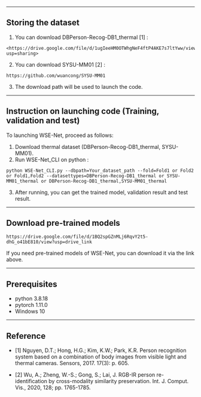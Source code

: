 -----------------------------------------------------------------------------------------------------------------------------


## Storing the dataset

1. You can download DBPerson-Recog-DB1_thermal [1] :
```
<https://drive.google.com/file/d/1ugIeeHM0OTWhgNeF4ftP4AKE7s7ltYww/view?usp=sharing>
```
2. You can download SYSU-MM01 [2] :
```
https://github.com/wuancong/SYSU-MM01
```
3. The download path will be used to launch the code.


-----------------------------------------------------------------------------------------------------------------------------


## Instruction on launching code (Training, validation and test)

To launching WSE-Net, proceed as follows:

1. Download thermal dataset (DBPerson-Recog-DB1_thermal, SYSU-MM01).
2. Run WSE-Net_CLI on python :
```
python WSE-Net_CLI.py --dbpath=Your_dataset_path --fold=Fold1 or Fold2 or Fold1,Fold2 --datasettypes=DBPerson-Recog-DB1_thermal or SYSU-MM01_thermal or DBPerson-Recog-DB1_thermal,SYSU-MM01_thermal
```
3. After running, you can get the trained model, validation result and test result.


-----------------------------------------------------------------------------------------------------------------------------


## Download pre-trained models

```
https://drive.google.com/file/d/1BQ2spGZnMLj6RqvY2t5-dhG_o41bE810/view?usp=drive_link
```
If you need pre-trained models of WSE-Net, you can download it via the link above.


-----------------------------------------------------------------------------------------------------------------------------


## Prerequisites

- python 3.8.18 
- pytorch 1.11.0
- Windows 10


-----------------------------------------------------------------------------------------------------------------------------


## Reference


- [1] Nguyen, D.T.; Hong, H.G.; Kim, K.W.; Park, K.R. Person recognition system based on a combination of body images from visible light and thermal cameras. Sensors, 2017. 17(3): p. 605.

- [2] Wu, A.; Zheng, W.-S.; Gong, S.; Lai, J. RGB-IR person re-identification by cross-modality similarity preservation. Int. J. Comput. Vis., 2020, 128; pp. 1765-1785.
